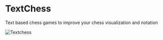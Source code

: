 # TextChess
Text based chess games to improve your chess visualization and notation




![Textchess](https://user-images.githubusercontent.com/33816465/104214086-088d9c00-5405-11eb-9faa-3dd1a671c7d8.gif)
